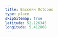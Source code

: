 ```yaml
---
title: Бассейн Octopus
type: place
skipSitemap: true
latitude: 52.126345
longitude: 5.412868
---
```

